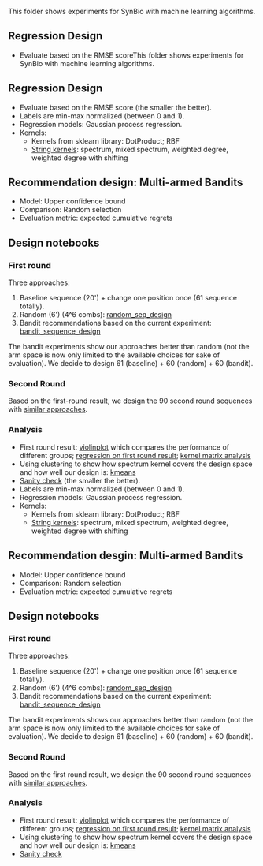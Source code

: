 This folder shows experiments for SynBio with machine learning algorithms.

## Regression Design

- Evaluate based on the RMSE scoreThis folder shows experiments for SynBio with machine learning algorithms.

## Regression Design

- Evaluate based on the RMSE score (the smaller the better). 
- Labels are min-max normalized (between 0 and 1).
- Regression models: Gaussian process regression.
- Kernels: 
  - Kernels from sklearn library: DotProduct; RBF
  - [String kernels](https://dx.plos.org/10.1371/journal.pcbi.1000173): spectrum, mixed spectrum, weighted degree, weighted degree with shifting

## Recommendation design: Multi-armed Bandits

- Model: Upper confidence bound
- Comparison: Random selection
- Evaluation metric: expected cumulative regrets

## Design notebooks

### First round

Three approaches:
1. Baseline sequence (20') + change one position once (61 sequence totally).
2. Random (6') (4^6 combs): [random_seq_design](https://github.com/mholowko/SynbioML/blob/master/notebooks/rec_design/First_round_random_seq_design.ipynb) 
3. Bandit recommendations based on the current experiment:  [bandit_sequence_design](https://github.com/mholowko/SynbioML/blob/master/notebooks/rec_design/First_round_bandit_design.ipynb) 

The bandit experiments show our approaches better than random (not the arm space is now only limited to the available choices for sake of evaluation). 
We decide to design 61 (baseline) + 60 (random) + 60 (bandit). 

### Second Round

Based on the first-round result, we design the 90 second round sequences with [similar approaches](https://github.com/mholowko/SynbioML/blob/master/notebooks/rec_design/Second_round_design.ipynb).

### Analysis

- First round result: [violinplot](https://github.com/mholowko/SynbioML/blob/master/notebooks/result_analysis/Label_violinplot.ipynb) which compares the performance of different groups; [regression on first round result](https://github.com/mholowko/SynbioML/blob/master/notebooks/result_analysis/first_round_result_regression-Eva_on_ave.ipynb); [kernel matrix analysis](https://github.com/mholowko/SynbioML/blob/master/notebooks/result_analysis/kernel_matrix_analysis.ipynb)
- Using clustering to show how spectrum kernel covers the design space and how well our design is: [kmeans](https://github.com/mholowko/SynbioML/tree/master/notebooks/rec_design/Clustering)
- [Sanity check](https://github.com/mholowko/SynbioML/tree/master/notebooks/rec_design/Sanity_check)
 (the smaller the better). 
- Labels are min-max normalized (between 0 and 1).
- Regression models: Gaussian process regression.
- Kernels: 
  - Kernels from sklearn library: DotProduct; RBF
  - [String kernels](https://dx.plos.org/10.1371/journal.pcbi.1000173): spectrum, mixed spectrum, weighted degree, weighted degree with shifting

## Recommendation desgin: Multi-armed Bandits

- Model: Upper confidence bound
- Comparison: Random selection
- Evaluation metric: expected cumulative regrets

## Design notebooks

### First round

Three approaches:
1. Baseline sequence (20') + change one position once (61 sequence totally).
2. Random (6') (4^6 combs): [random_seq_design](https://github.com/mholowko/SynbioML/blob/master/notebooks/rec_design/First_round_random_seq_design.ipynb) 
3. Bandit recommendations based on the current experiment:  [bandit_sequence_design](https://github.com/mholowko/SynbioML/blob/master/notebooks/rec_design/First_round_bandit_design.ipynb) 

The bandit experiments shows our approaches better than random (not the arm space is now only limited to the available choices for sake of evaluation). 
We decide to design 61 (baseline) + 60 (random) + 60 (bandit). 

### Second Round

Based on the first round result, we design the 90 second round sequences with [similar approaches](https://github.com/mholowko/SynbioML/blob/master/notebooks/rec_design/Second_round_design.ipynb).

### Analysis

- First round result: [violinplot](https://github.com/mholowko/SynbioML/blob/master/notebooks/result_analysis/Label_violinplot.ipynb) which compares the performance of different groups; [regression on first round result](https://github.com/mholowko/SynbioML/blob/master/notebooks/result_analysis/first_round_result_regression-Eva_on_ave.ipynb); [kernel matrix analysis](https://github.com/mholowko/SynbioML/blob/master/notebooks/result_analysis/kernel_matrix_analysis.ipynb)
- Using clustering to show how spectrum kernel covers the design space and how well our design is: [kmeans](https://github.com/mholowko/SynbioML/tree/master/notebooks/rec_design/Clustering)
- [Sanity check](https://github.com/mholowko/SynbioML/tree/master/notebooks/rec_design/Sanity_check)

